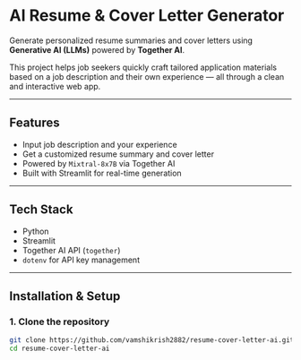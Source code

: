 #  AI Resume & Cover Letter Generator

Generate personalized resume summaries and cover letters using **Generative AI (LLMs)** powered by **Together AI**.

This project helps job seekers quickly craft tailored application materials based on a job description and their own experience — all through a clean and interactive web app.

---

##  Features

-  Input job description and your experience
-  Get a customized resume summary and cover letter
-  Powered by `Mixtral-8x7B` via Together AI
-  Built with Streamlit for real-time generation

---

##  Tech Stack

- Python
- Streamlit
- Together AI API (`together`)
- `dotenv` for API key management

---

##  Installation & Setup

### 1. Clone the repository

```bash
git clone https://github.com/vamshikrish2882/resume-cover-letter-ai.git
cd resume-cover-letter-ai
